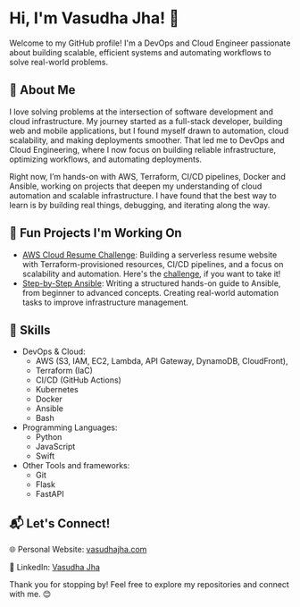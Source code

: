 # Hi, I'm Vasudha Jha! 👋

Welcome to my GitHub profile! I'm a DevOps and Cloud Engineer passionate about building scalable, efficient systems and automating workflows to solve real-world problems.

## 🌟 About Me

I love solving problems at the intersection of software development and cloud infrastructure. My journey started as a full-stack developer, building web and mobile applications, but I found myself drawn to automation, cloud scalability, and making deployments smoother. That led me to DevOps and Cloud Engineering, where I now focus on building reliable infrastructure, optimizing workflows, and automating deployments.

Right now, I’m hands-on with AWS, Terraform, CI/CD pipelines, Docker and Ansible, working on projects that deepen my understanding of cloud automation and scalable infrastructure. I have found that the best way to learn is by building real things, debugging, and iterating along the way.

## 🚀 Fun Projects I'm Working On

- [AWS Cloud Resume Challenge](https://github.com/VasudhaJha/aws-cloud-resume-challenge): Building a serverless resume website with Terraform-provisioned resources, CI/CD pipelines, and a focus on scalability and automation. Here's the [challenge](https://cloudresumechallenge.dev/docs/the-challenge/aws/), if you want to take it!
- [Step-by-Step Ansible](https://github.com/VasudhaJha/step-by-step-ansible): Writing a structured hands-on guide to Ansible, from beginner to advanced concepts. Creating real-world automation tasks to improve infrastructure management.

## 🔧 Skills

- DevOps & Cloud:
  - AWS (S3, IAM, EC2, Lambda, API Gateway, DynamoDB, CloudFront),
  - Terraform (IaC)
  - CI/CD (GitHub Actions)
  - Kubernetes
  - Docker
  - Ansible
  - Bash
- Programming Languages:
  - Python
  - JavaScript
  - Swift
- Other Tools and frameworks:
  - Git
  - Flask
  - FastAPI

## 📬 Let's Connect!

🌐 Personal Website: [vasudhajha.com](https://www.vasudhajha.com/)

💼 LinkedIn: [Vasudha Jha](https://www.linkedin.com/in/vasudha-jha/)

Thank you for stopping by! Feel free to explore my repositories and connect with me. 😊
<!---
VasudhaJha/VasudhaJha is a ✨ special ✨ repository because its `README.md` (this file) appears on your GitHub profile.
You can click the Preview link to take a look at your changes.
--->
